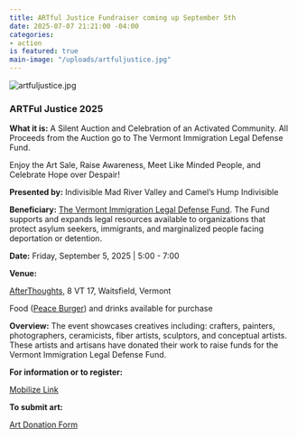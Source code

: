 ```yaml
---
title: ARTful Justice Fundraiser coming up September 5th
date: 2025-07-07 21:21:00 -04:00
categories:
- action
is featured: true
main-image: "/uploads/artfuljustice.jpg"
---
```


![artfuljustice.jpg](/uploads/artfuljustice.jpg)

### ARTFul Justice 2025

**What it is:** A Silent Auction and Celebration of an Activated Community.  All Proceeds from the Auction go to The Vermont Immigration Legal Defense Fund.  

Enjoy the Art Sale, Raise Awareness, Meet Like Minded People, and Celebrate Hope over Despair!
 
**Presented by:** Indivisible Mad River Valley and Camel’s Hump Indivisible
 
**Beneficiary:**  [The Vermont Immigration Legal Defense Fund](https://www.vermontlegaldefensefund.com/).  The Fund supports and expands legal resources available to organizations that protect asylum seekers, immigrants, and marginalized people facing deportation or detention.
 
**Date:** Friday, September 5, 2025  |  5:00 - 7:00 

**Venue:** 

[AfterThoughts](https://www.afterthoughtsvt.com/), 8 VT 17, Waitsfield, Vermont

Food ([Peace Burger](https://peaceburgervt.com/)) and drinks available for purchase

**Overview:** The event showcases creatives including: crafters, painters, photographers, ceramicists, fiber artists, sculptors, and conceptual artists. These artists and artisans have donated their work to raise funds for the Vermont Immigration Legal Defense Fund. 
 
**For information or to register:** 

[Mobilize Link](https://www.mobilize.us/indivisiblemadrivervalley/event/810698/)

**To submit art:** 

[Art Donation Form](https://form.jotform.com/251835282978067)





